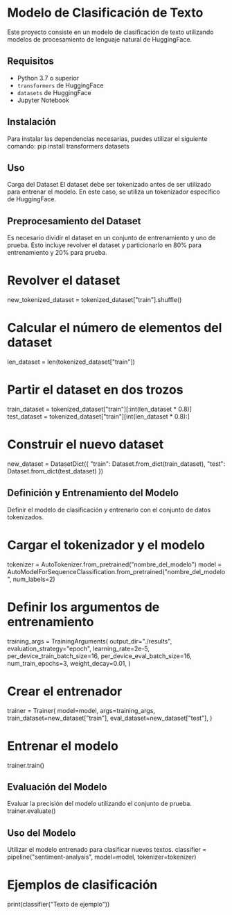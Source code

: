 # Modelo de Clasificación de Texto
Este proyecto consiste en un modelo de clasificación de texto utilizando modelos de procesamiento de lenguaje natural de HuggingFace.

## Requisitos
- Python 3.7 o superior
- `transformers` de HuggingFace
- `datasets` de HuggingFace
- Jupyter Notebook

## Instalación
Para instalar las dependencias necesarias, puedes utilizar el siguiente comando:
pip install transformers datasets


## Uso
Carga del Dataset
El dataset debe ser tokenizado antes de ser utilizado para entrenar el modelo. En este caso, se utiliza un tokenizador específico de HuggingFace.

## Preprocesamiento del Dataset
Es necesario dividir el dataset en un conjunto de entrenamiento y uno de prueba. Esto incluye revolver el dataset y particionarlo en 80% para entrenamiento y 20% para prueba.

# Revolver el dataset
new_tokenized_dataset = tokenized_dataset["train"].shuffle()

# Calcular el número de elementos del dataset
len_dataset = len(tokenized_dataset["train"])

# Partir el dataset en dos trozos
train_dataset = tokenized_dataset["train"][:int(len_dataset * 0.8)]
test_dataset = tokenized_dataset["train"][int(len_dataset * 0.8):]

# Construir el nuevo dataset
new_dataset = DatasetDict({
    "train": Dataset.from_dict(train_dataset),
    "test": Dataset.from_dict(test_dataset)
})

## Definición y Entrenamiento del Modelo
Definir el modelo de clasificación y entrenarlo con el conjunto de datos tokenizados.

# Cargar el tokenizador y el modelo
tokenizer = AutoTokenizer.from_pretrained("nombre_del_modelo")
model = AutoModelForSequenceClassification.from_pretrained("nombre_del_modelo", num_labels=2)

# Definir los argumentos de entrenamiento
training_args = TrainingArguments(
    output_dir="./results",
    evaluation_strategy="epoch",
    learning_rate=2e-5,
    per_device_train_batch_size=16,
    per_device_eval_batch_size=16,
    num_train_epochs=3,
    weight_decay=0.01,
)

# Crear el entrenador
trainer = Trainer(
    model=model,
    args=training_args,
    train_dataset=new_dataset["train"],
    eval_dataset=new_dataset["test"],
)

# Entrenar el modelo
trainer.train()

## Evaluación del Modelo
Evaluar la precisión del modelo utilizando el conjunto de prueba.
trainer.evaluate()

## Uso del Modelo
Utilizar el modelo entrenado para clasificar nuevos textos.
classifier = pipeline("sentiment-analysis", model=model, tokenizer=tokenizer)

# Ejemplos de clasificación
print(classifier("Texto de ejemplo"))
